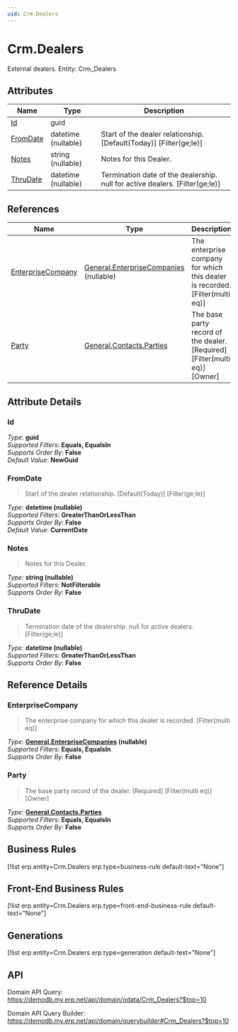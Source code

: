 ```yaml
---
uid: Crm.Dealers
---
```

# Crm.Dealers

External dealers. Entity: Crm_Dealers

## Attributes

| Name | Type | Description |
| ---- | ---- | --- |
| [Id](Crm.Dealers.md#Id) | guid |  
| [FromDate](Crm.Dealers.md#FromDate) | datetime (nullable) | Start of the dealer relationship. [Default(Today)] [Filter(ge;le)] 
| [Notes](Crm.Dealers.md#Notes) | string (nullable) | Notes for this Dealer. 
| [ThruDate](Crm.Dealers.md#ThruDate) | datetime (nullable) | Termination date of the dealership. null for active dealers. [Filter(ge;le)] 

## References

| Name | Type | Description |
| ---- | ---- | --- |
| [EnterpriseCompany](Crm.Dealers.md#EnterpriseCompany) | [General.EnterpriseCompanies](General.EnterpriseCompanies.md) (nullable) | The enterprise company for which this dealer is recorded. [Filter(multi eq)] |
| [Party](Crm.Dealers.md#Party) | [General.Contacts.Parties](General.Contacts.Parties.md) | The base party record of the dealer. [Required] [Filter(multi eq)] [Owner] |


## Attribute Details

### Id

_Type_: **guid**  
_Supported Filters_: **Equals, EqualsIn**  
_Supports Order By_: **False**  
_Default Value_: **NewGuid**  

### FromDate

> Start of the dealer relationship. [Default(Today)] [Filter(ge;le)]

_Type_: **datetime (nullable)**  
_Supported Filters_: **GreaterThanOrLessThan**  
_Supports Order By_: **False**  
_Default Value_: **CurrentDate**  

### Notes

> Notes for this Dealer.

_Type_: **string (nullable)**  
_Supported Filters_: **NotFilterable**  
_Supports Order By_: **False**  

### ThruDate

> Termination date of the dealership. null for active dealers. [Filter(ge;le)]

_Type_: **datetime (nullable)**  
_Supported Filters_: **GreaterThanOrLessThan**  
_Supports Order By_: **False**  


## Reference Details

### EnterpriseCompany

> The enterprise company for which this dealer is recorded. [Filter(multi eq)]

_Type_: **[General.EnterpriseCompanies](General.EnterpriseCompanies.md) (nullable)**  
_Supported Filters_: **Equals, EqualsIn**  
_Supports Order By_: **False**  

### Party

> The base party record of the dealer. [Required] [Filter(multi eq)] [Owner]

_Type_: **[General.Contacts.Parties](General.Contacts.Parties.md)**  
_Supported Filters_: **Equals, EqualsIn**  
_Supports Order By_: **False**  



## Business Rules

[!list erp.entity=Crm.Dealers erp.type=business-rule default-text="None"]

## Front-End Business Rules

[!list erp.entity=Crm.Dealers erp.type=front-end-business-rule default-text="None"]

## Generations

[!list erp.entity=Crm.Dealers erp.type=generation default-text="None"]

## API

Domain API Query:
<https://demodb.my.erp.net/api/domain/odata/Crm_Dealers?$top=10>

Domain API Query Builder:
<https://demodb.my.erp.net/api/domain/querybuilder#Crm_Dealers?$top=10>

